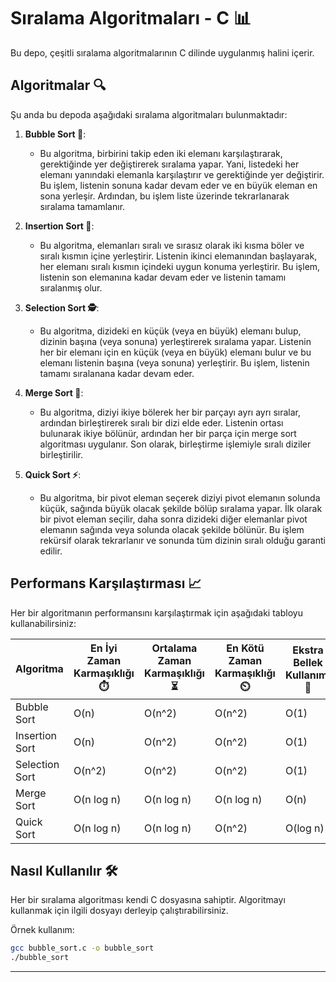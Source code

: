 # Sıralama Algoritmaları - C 📊

Bu depo, çeşitli sıralama algoritmalarının C dilinde uygulanmış halini içerir.

## Algoritmalar 🔍

Şu anda bu depoda aşağıdaki sıralama algoritmaları bulunmaktadır:

1. **Bubble Sort 🧼**:
   - Bu algoritma, birbirini takip eden iki elemanı karşılaştırarak, gerektiğinde yer değiştirerek sıralama yapar. Yani, listedeki her elemanı yanındaki elemanla karşılaştırır ve gerektiğinde yer değiştirir. Bu işlem, listenin sonuna kadar devam eder ve en büyük eleman en sona yerleşir. Ardından, bu işlem liste üzerinde tekrarlanarak sıralama tamamlanır.

2. **Insertion Sort 📝**:
   - Bu algoritma, elemanları sıralı ve sırasız olarak iki kısma böler ve sıralı kısmın içine yerleştirir. Listenin ikinci elemanından başlayarak, her elemanı sıralı kısmın içindeki uygun konuma yerleştirir. Bu işlem, listenin son elemanına kadar devam eder ve listenin tamamı sıralanmış olur.

3. **Selection Sort 🕵️**:
   - Bu algoritma, dizideki en küçük (veya en büyük) elemanı bulup, dizinin başına (veya sonuna) yerleştirerek sıralama yapar. Listenin her bir elemanı için en küçük (veya en büyük) elemanı bulur ve bu elemanı listenin başına (veya sonuna) yerleştirir. Bu işlem, listenin tamamı sıralanana kadar devam eder.

4. **Merge Sort 🔗**:
   - Bu algoritma, diziyi ikiye bölerek her bir parçayı ayrı ayrı sıralar, ardından birleştirerek sıralı bir dizi elde eder. Listenin ortası bulunarak ikiye bölünür, ardından her bir parça için merge sort algoritması uygulanır. Son olarak, birleştirme işlemiyle sıralı diziler birleştirilir.

5. **Quick Sort ⚡**:
   - Bu algoritma, bir pivot eleman seçerek diziyi pivot elemanın solunda küçük, sağında büyük olacak şekilde bölüp sıralama yapar. İlk olarak bir pivot eleman seçilir, daha sonra dizideki diğer elemanlar pivot elemanın sağında veya solunda olacak şekilde bölünür. Bu işlem rekürsif olarak tekrarlanır ve sonunda tüm dizinin sıralı olduğu garanti edilir.

## Performans Karşılaştırması 📈

Her bir algoritmanın performansını karşılaştırmak için aşağıdaki tabloyu kullanabilirsiniz:

| Algoritma       | En İyi Zaman Karmaşıklığı ⏱️ | Ortalama Zaman Karmaşıklığı ⏳ | En Kötü Zaman Karmaşıklığı ⏲️ | Ekstra Bellek Kullanımı 🧠 | Kararlılık  |
|-----------------|------------------------------|--------------------------------|------------------------------|---------------------------|--------------|
| Bubble Sort     | O(n)                         | O(n^2)                         | O(n^2)                       | O(1)                      | Evet         |
| Insertion Sort  | O(n)                         | O(n^2)                         | O(n^2)                       | O(1)                      | Evet         |
| Selection Sort  | O(n^2)                       | O(n^2)                         | O(n^2)                       | O(1)                      | Hayır        |
| Merge Sort      | O(n log n)                   | O(n log n)                     | O(n log n)                   | O(n)                      | Evet         |
| Quick Sort      | O(n log n)                   | O(n log n)                     | O(n^2)                       | O(log n)                  | Genellikle   |

## Nasıl Kullanılır 🛠️

Her bir sıralama algoritması kendi C dosyasına sahiptir. Algoritmayı kullanmak için ilgili dosyayı derleyip çalıştırabilirsiniz.

Örnek kullanım:

```bash
gcc bubble_sort.c -o bubble_sort
./bubble_sort
```

---
